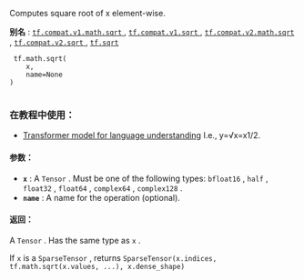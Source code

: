 

Computes square root of x element-wise.

**别名** : [ `tf.compat.v1.math.sqrt` ](/api_docs/python/tf/math/sqrt), [ `tf.compat.v1.sqrt` ](/api_docs/python/tf/math/sqrt), [ `tf.compat.v2.math.sqrt` ](/api_docs/python/tf/math/sqrt), [ `tf.compat.v2.sqrt` ](/api_docs/python/tf/math/sqrt), [ `tf.sqrt` ](/api_docs/python/tf/math/sqrt)

```
 tf.math.sqrt(
    x,
    name=None
)
 
```

### 在教程中使用：
- [Transformer model for language understanding](https://tensorflow.google.cn/tutorials/text/transformer)
I.e., y=√x=x1/2.

#### 参数：
- **`x`** : A  `Tensor` . Must be one of the following types:  `bfloat16` ,  `half` ,  `float32` ,  `float64` ,  `complex64` ,  `complex128` .
- **`name`** : A name for the operation (optional).


#### 返回：
A  `Tensor` . Has the same type as  `x` .

If  `x`  is a  `SparseTensor` , returns `SparseTensor(x.indices, tf.math.sqrt(x.values, ...), x.dense_shape)` 


